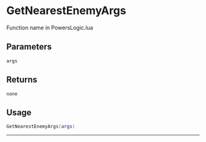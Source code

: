 # GetNearestEnemyArgs
Function name in PowersLogic.lua
## Parameters
`args`
## Returns
`none`
## Usage
```lua
GetNearestEnemyArgs(args)
```
---
